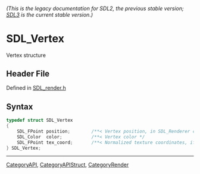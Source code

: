 ###### (This is the legacy documentation for SDL2, the previous stable version; [SDL3](https://wiki.libsdl.org/SDL3/) is the current stable version.)
# SDL_Vertex

Vertex structure

## Header File

Defined in [SDL_render.h](https://github.com/libsdl-org/SDL/blob/SDL2/include/SDL_render.h)

## Syntax

```c
typedef struct SDL_Vertex
{
    SDL_FPoint position;        /**< Vertex position, in SDL_Renderer coordinates  */
    SDL_Color  color;           /**< Vertex color */
    SDL_FPoint tex_coord;       /**< Normalized texture coordinates, if needed */
} SDL_Vertex;
```

----
[CategoryAPI](CategoryAPI), [CategoryAPIStruct](CategoryAPIStruct), [CategoryRender](CategoryRender)

